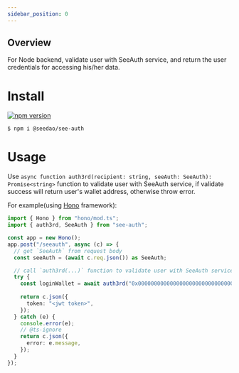 ```yaml
---
sidebar_position: 0
---
```


## Overview

For Node backend, validate user with SeeAuth service, and return the user credentials for accessing his/her data.

# Install

[![npm version](https://badge.fury.io/js/@seedao%2Fsee-auth.svg)](https://badge.fury.io/js/@seedao%2Fsee-auth)

```shell
$ npm i @seedao/see-auth
```

# Usage

Use `async function auth3rd(recipient: string, seeAuth: SeeAuth): Promise<string>` function to validate user with SeeAuth service, if validate success will return user's wallet address, otherwise throw error.

For example(using [Hono](https://hono.dev/) framework):

```typescript
import { Hono } from "hono/mod.ts";
import { auth3rd, SeeAuth } from "see-auth";

const app = new Hono();
app.post("/seeauth", async (c) => {
  // get `SeeAuth` from request body
  const seeAuth = (await c.req.json()) as SeeAuth;

  // call `auth3rd(...)` function to validate user with SeeAuth service
  try {
    const loginWallet = await auth3rd("0x0000000000000000000000000000000000000000", seeAuth);
    
    return c.json({
      token: "<jwt token>",
    });
  } catch (e) {
    console.error(e);
    // @ts-ignore
    return c.json({
      error: e.message,
    });
  }
});
```
